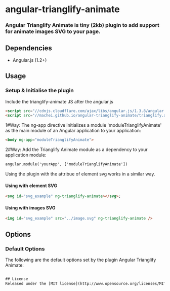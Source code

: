# angular-trianglify-animate
### Angular Trianglify Animate is tiny (2kb) plugin to add support for animate images SVG to your page.

## Dependencies
+ Angular.js (1.2+)

## Usage
### Setup & Initialise the plugin

Include the trianglify-animate JS after the angular.js
```html
<script src="//cdnjs.cloudflare.com/ajax/libs/angular.js/1.3.8/angular.min.js" type="text/javascript"></script>
<script src="//machei.github.io/angular-trianglify-animate/trianglify.animate.js" type="text/javascript"></script>
```

1#Way: The ng-app directive initializes a module 'moduleTrianglifyAnimate' as the main module of an Angular application to your application: 

```html
<body ng-app="moduleTrianglifyAnimate">
```
2#Way: Add the Trianglify Animate module as a dependency to your application module:
```html
angular.module('yourApp', ['moduleTrianglifyAnimate'])
```

Using the plugin with the attribue of element svg works in a similar way. 

#### Using with element SVG
```html
<svg id="svg_example" ng-trianglify-animate></svg>;
```

#### Using with images SVG
```html
<img id="svg_example" src="../image.svg" ng-trianglify-animate />
```
## Options

### Default Options

The following are the default options set by the plugin Angular Trianglify Animate:
```html

## License
Released under the [MIT license](http://www.opensource.org/licenses/MIT).
